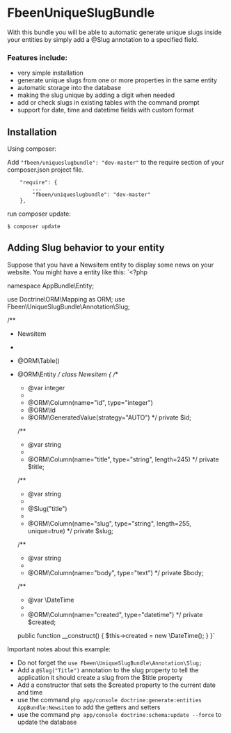 # FbeenUniqueSlugBundle

With this bundle you will be able to automatic generate unique slugs inside your entities by simply add a @Slug annotation to a specified field.

### Features include:

* very simple installation
* generate unique slugs from one or more properties in the same entity
* automatic storage into the database
* making the slug unique by adding a digit when needed
* add or check slugs in existing tables with the command prompt
* support for date, time and datetime fields with custom format

## Installation

Using composer:

Add `"fbeen/uniqueslugbundle": "dev-master"` to the require section of your composer.json project file.

```
    "require": {
        ...
        "fbeen/uniqueslugbundle": "dev-master"
    },
```

run composer update:

    $ composer update

## Adding Slug behavior to your entity

Suppose that you have a Newsitem entity to display some news on your website.
You might have a entity like this:
`<?php

namespace AppBundle\Entity;

use Doctrine\ORM\Mapping as ORM;
use Fbeen\UniqueSlugBundle\Annotation\Slug;

/**
 * Newsitem
 *
 * @ORM\Table()
 * @ORM\Entity
 */
class Newsitem
{
    /**
     * @var integer
     *
     * @ORM\Column(name="id", type="integer")
     * @ORM\Id
     * @ORM\GeneratedValue(strategy="AUTO")
     */
    private $id;

    /**
     * @var string
     *
     * @ORM\Column(name="title", type="string", length=245)
     */
    private $title;

    /**
     * @var string
     * 
     * @Slug("title")
     *
     * @ORM\Column(name="slug", type="string", length=255, unique=true)
     */
    private $slug;

    /**
     * @var string
     *
     * @ORM\Column(name="body", type="text")
     */
    private $body;

    /**
     * @var \DateTime
     *
     * @ORM\Column(name="created", type="datetime")
     */
    private $created;

    public function __construct()
    {
        $this->created = new \DateTime();
    }
}`

Important notes about this example:

* Do not forget the `use Fbeen\UniqueSlugBundle\Annotation\Slug;`
* Add a `@Slug("Title")` annotation to the slug property to tell the application it should create a slug from the $title property
* Add a constructor that sets the $created property to the current date and time
* use the command `php app/console doctrine:generate:entities AppBundle:Newsitem` to add the getters and setters
* use the command `php app/console doctrine:schema:update --force` to update the database


